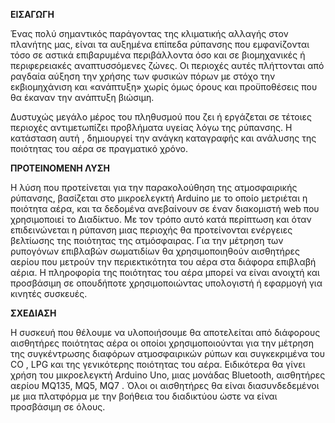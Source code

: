 **ΕΙΣΑΓΩΓΗ**

Ένας πολύ σημαντικός παράγοντας της κλιματικής αλλαγής στον πλανήτης μας, είναι τα αυξημένα επίπεδα ρύπανσης που εμφανίζονται τόσο σε αστικά επιβαρυμένα περιβάλλοντα όσο και σε βιομηχανικές ή περιφερειακές αναπτυσσόμενες ζώνες. Οι περιοχές αυτές πλήττονται από ραγδαία αύξηση την χρήσης των φυσικών πόρων με στόχο την εκβιομηχάνιση και «ανάπτυξη» χωρίς όμως όρους και προϋποθέσεις που θα έκαναν την ανάπτυξη βιώσιμη.

Δυστυχώς μεγάλο μέρος του πληθυσμού που ζει ή εργάζεται σε τέτοιες περιοχές αντιμετωπίζει προβλήματα υγείας λόγω της ρύπανσης. Η κατάσταση αυτή , δημιουργεί την ανάγκη καταγραφής και ανάλυσης της ποιότητας του αέρα σε πραγματικό χρόνο.

**ΠΡΟΤΕΙΝΟΜΕΝΗ ΛΥΣΗ**

Η λύση που προτείνεται για την παρακολούθηση της ατμοσφαιρικής ρύπανσης, βασίζεται στο μικροελεγκτή Arduino με το οποίο μετριέται η ποιότητα αέρα, και τα δεδομένα ανεβαίνουν σε έναν διακομιστή web που χρησιμοποιεί το Διαδίκτυο. Με τον τρόπο αυτό κατά περίπτωση και όταν επιδεινώνεται η ρύπανση μιας περιοχής θα προτείνονται ενέργειες βελτίωσης της ποιότητας της ατμόσφαιρας. Για την μέτρηση των ρυπογόνων επιβλαβών σωματιδίων θα χρησιμοποιηθούν αισθητήρες αερίου που μετρούν την περιεκτικότητα του αέρα στα διάφορα επιβλαβή αέρια. Η πληροφορία της ποιότητας του αέρα μπορεί να είναι ανοιχτή και προσβάσιμη σε οπουδήποτε χρησιμοποιώντας υπολογιστή ή εφαρμογή για κινητές συσκευές.

**ΣΧΕΔΙΑΣΗ**

Η συσκευή που θέλουμε να υλοποιήσουμε θα αποτελείται από διάφορους αισθητήρες ποιότητας αέρα οι οποίοι χρησιμοποιούνται για την μέτρηση της συγκέντρωσης διαφόρων ατμοσφαιρικών ρύπων και συγκεκριμένα του CO , LPG και της γενικότερης ποιότητας του αέρα. Ειδικότερα θα γίνει χρήση του μικροελεγκτή Arduino Uno, μιας μονάδας Bluetooth, αισθητήρες αερίου MQ135, MQ5, MQ7 . Όλοι οι αισθητήρες θα είναι διασυνδεδεμένοι με μια πλατφόρμα με την βοήθεια του διαδικτύου ώστε να είναι προσβάσιμη σε όλους.
